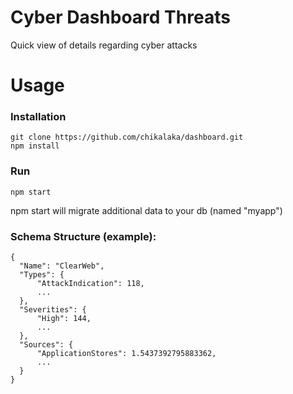 # Cyber Dashboard Threats
Quick view of details regarding cyber attacks

# Usage

### Installation

    git clone https://github.com/chikalaka/dashboard.git
    npm install

### Run

    npm start

npm start will migrate additional data to your db (named "myapp")

### Schema Structure (example):
```
{
  "Name": "ClearWeb",
  "Types": {
      "AttackIndication": 118,
      ...
  },
  "Severities": {
      "High": 144,
      ...
  },
  "Sources": {
      "ApplicationStores": 1.5437392795883362,
      ...
  }
}
```

